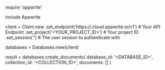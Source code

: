 require 'appwrite'

include Appwrite

client = Client.new
    .set_endpoint('https://<REGION>.cloud.appwrite.io/v1') # Your API Endpoint
    .set_project('<YOUR_PROJECT_ID>') # Your project ID
    .set_session('') # The user session to authenticate with

databases = Databases.new(client)

result = databases.create_documents(
    database_id: '<DATABASE_ID>',
    collection_id: '<COLLECTION_ID>',
    documents: []
)
